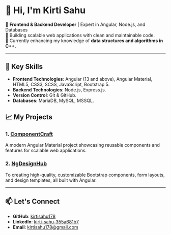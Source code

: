# 👋 Hi, I'm Kirti Sahu  

🚀 **Frontend & Backend Developer** | Expert in Angular, Node.js, and Databases  
🔧 Building scalable web applications with clean and maintainable code.  
🌱 Currently enhancing my knowledge of **data structures and algorithms in C++**.  

---

## 🌟 Key Skills  
- **Frontend Technologies**: Angular (13 and above), Angular Material, HTML5, CSS3, SCSS, JavaScript, Bootstrap 5.  
- **Backend Technologies**: Node.js, Express.js.  
- **Version Control**: Git & GitHub.  
- **Databases**: MariaDB, MySQL, MSSQL.  

## 📈 My Projects  
### 1. [ComponentCraft](https://github.com/kirtisahu178/component-craft)  
A modern Angular Material project showcasing reusable components and features for scalable web applications.

### 2. [NgDesignHub](https://github.com/kirtisahu178/ng-design-hub)  
To creating high-quality, customizable Bootstrap components, form layouts, and design templates, all built with Angular.  

---

## 📫 Let's Connect  
- **GitHub**: [kirtisahu178](https://github.com/kirtisahu178)  
- **LinkedIn**: [kirti-sahu-355a681b7](https://www.linkedin.com/in/kirti-sahu-355a681b7/) 
- **Email**: [kirtisahu178@gmail.com](mailto:kirtisahu178@gmail.com)  
